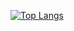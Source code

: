 [![Top Langs](https://github-readme-stats.vercel.app/api/top-langs/?username=jef-nunes&layout=donut&hide=html,css&theme=gotham&hide_border=true)](https://github.com/jef-nunes?tab=repositories)
